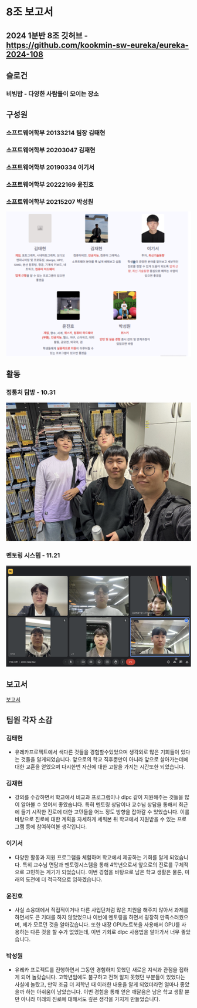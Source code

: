# 8조 보고서
## 2024 1분반 8조 깃허브 - https://github.com/kookmin-sw-eureka/eureka-2024-108
## 슬로건
### 비빔밥 - 다양한 사람들이 모이는 장소

## 구성원
### 소프트웨어학부 20133214 팀장 김태현<br>
### 소프트웨어학부 20203047 김재현 <br>
### 소프트웨어학부 20190334 이기서 <br>
### 소프트웨어학부 20222169 윤진호 <br>
### 소프트웨어학부 20215207 박성원 <br>
![팀원소개 사진](https://github.com/Solid9966/eureka-2024-108/blob/main/images/%ED%8C%80%EC%9B%90%EC%86%8C%EA%B0%9C_%EC%82%AC%EC%A7%84.png)

## 활동
### 정통처 탐방 - 10.31
![정통처 인증사진](https://github.com/Solid9966/eureka-2024-108/blob/main/images/%EC%A0%95%ED%86%B5%EC%B2%98%EC%9D%B8%EC%A6%9D_%EC%82%AC%EC%A7%84.png)
### 멘토링 시스템 - 11.21
![멘토링 인증사진](https://github.com/Solid9966/eureka-2024-108/blob/main/images/%EB%A9%98%ED%86%A0%EB%A7%81_%EC%9D%B8%EC%A6%9D%EC%82%AC%EC%A7%84.png)

## 보고서
[보고서](https://github.com/Solid9966/eureka-2024-108/blob/main/doc/8%EC%A1%B0_%EC%9C%A0%EB%A0%88%EC%B9%B4%ED%94%84%EB%A1%9C%EC%A0%9D%ED%8A%B8_%ED%8C%80%ED%99%9C%EB%8F%99%EB%B3%B4%EA%B3%A0%20.pdf)

## 팀원 각자 소감 
### 김태현
- 유레카프로젝트에서 색다른 것들을 경험할수있었으며 생각외로 많은 기회들이 있다는 것들을 알게되었습니다. 앞으로의 학교 직후뿐만이 아니라 앞으로 살아가는데에 대한 교훈을 얻었으며 다시한번 자신에 대한 고찰을 가지는 시간또한 되었습니다. 
### 김재현
- 강의를 수강하면서 학교에서 비교과 프로그램이나 dlpc 같이 지원해주는 것들을 많이 알아볼 수 있어서 좋았습니다. 특히 멘토링 상담이나 교수님 상담을 통해서 최근에 들기 시작한 진로에 대한 고민들을 어느 정도 방향을 잡아갈 수 있었습니다. 이를 바탕으로 진로에 대한 계획을 자세하게 세워본 뒤 학교에서 지원받을 수 있는 프로그램 등에 참여하여볼 생각입니다. 
### 이기서
- 다양한 활동과 지원 프로그램을 체험하며 학교에서 제공하는 기회를 알게 되었습니다. 특히 교수님 면담과 멘토링시스템을 통해 4학년으로서 앞으로의 진로를 구체적으로 고민하는 계기가 되었습니다. 이번 경험을 바탕으로 남은 학교 생활은 물론, 미래의 도전에 더 적극적으로 임하겠습니다.
### 윤진호
- 사실 소융대에서 직접적이거나 다른 사업단처럼 많은 지원을 해주지 않아서 
과제를 하면서도 큰 기대를 하지 않았었으나 이번에 멘토링을 하면서 굉장히 만족스러웠으며, 제가 모르던 것을 알아갔습니다. 
또한 내장 GPU노트북을 사용해서 GPU를 사용하는 다른 것을 할 수가 없었는데, 이번 기회로 dlpc 사용법을 알아가서 너무 좋았습니다.
### 박성원
- 유레카 프로젝트를 진행하면서 그동안 경험하지 못했던 새로운 지식과 관점을 접하게 되어 놀랐습니다. 고학년임에도 불구하고 전혀 알지 못했던 부분들이 있었다는 사실에 놀랐고, 만약 조금 더 저학년 때 이러한 내용을 알게 되었더라면 얼마나 좋았을까 하는 아쉬움이 남았습니다.
이번 경험을 통해 얻은 깨달음은 남은 학교 생활 뿐만 아니라 미래의 진로에 대해서도 깊은 생각을 가지게 만들었습니다. 

